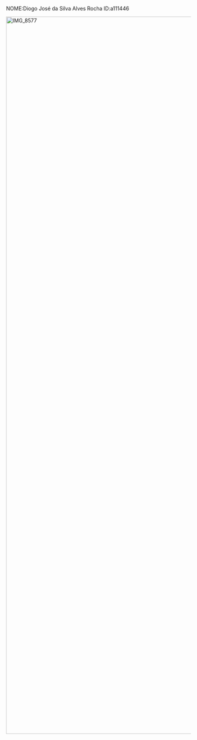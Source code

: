 NOME:Diogo José da Silva Alves Rocha
ID:a111446

<img width="2268" height="1957" alt="IMG_8577" src="https://github.com/user-attachments/assets/3ae18c7b-37eb-4ba5-8d1b-cf21a375f854" />

